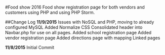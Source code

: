 #Food show 2016
Food show registration page for both vendors and customers using PHP and using PHP Storm.

##Change Log
**11/9/2015**
Issues with NoSQL and PHP, moving to already configured MySQL
Added Normalize CSS
Consolidated header into Navbar.php for use on all pages.
Added school registration page
Added vendor registration page
Added directions page with mapping
Linked pages

**11/8/2015**
Initial Commit